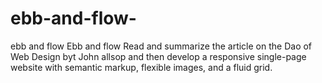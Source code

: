 # ebb-and-flow-
ebb and flow 
Ebb and flow
Read and summarize the article on the Dao of Web Design byt John allsop and then develop a responsive single-page website with semantic markup, flexible images, and a fluid grid.

